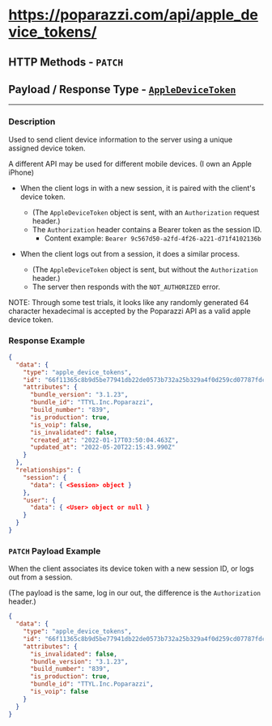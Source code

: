 # https://poparazzi.com/api/apple_device_tokens/
## HTTP Methods - `PATCH`
## Payload / Response Type - [`AppleDeviceToken`]()

--------------------------------------------

### Description
Used to send client device information to the server using a unique assigned device token.

A different API may be used for different mobile devices. (I own an Apple iPhone)

- When the client logs in with a new session, it is paired with the client's device token.
  - (The `AppleDeviceToken` object is sent, with an `Authorization` request header.)
  - The `Authorization` header contains a Bearer token as the session ID.
    - Content example: `Bearer 9c567d50-a2fd-4f26-a221-d71f4102136b`


- When the client logs out from a session, it does a similar process.
  - (The `AppleDeviceToken` object is sent, but without the `Authorization` header.)
  - The server then responds with the `NOT_AUTHORIZED` error.

NOTE: Through some test trials, it looks like any randomly generated 64 character hexadecimal is accepted by the Poparazzi API as a valid apple device token.

### Response Example
```json
{
  "data": {
    "type": "apple_device_tokens",
    "id": "66f11365c8b9d5be77941db22de0573b732a25b329a4f0d259cd07787fdcdf8b",
    "attributes": {
      "bundle_version": "3.1.23",
      "bundle_id": "TTYL.Inc.Poparazzi",
      "build_number": "839",
      "is_production": true,
      "is_voip": false,
      "is_invalidated": false,
      "created_at": "2022-01-17T03:50:04.463Z",
      "updated_at": "2022-05-20T22:15:43.990Z"
    }
  },
  "relationships": {
    "session": {
      "data": { <Session> object }
    },
    "user": {
      "data": { <User> object or null }
    }
  }
}
```

### `PATCH` Payload Example
When the client associates its device token with a new session ID, or logs out from a session.

(The payload is the same, log in our out, the difference is the `Authorization` header.)
```json
{
  "data": {
    "type": "apple_device_tokens",
    "id": "66f11365c8b9d5be77941db22de0573b732a25b329a4f0d259cd07787fdcdf8b",
    "attributes": {
      "is_invalidated": false,
      "bundle_version": "3.1.23",
      "build_number": "839",
      "is_production": true,
      "bundle_id": "TTYL.Inc.Poparazzi",
      "is_voip": false
    }
  }
}
```